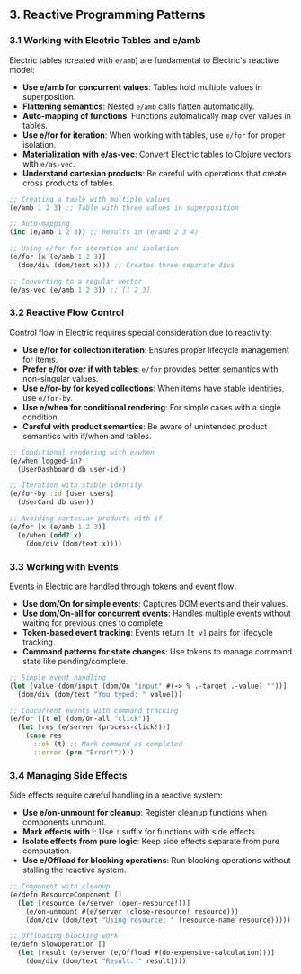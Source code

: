 ## 3. Reactive Programming Patterns

### 3.1 Working with Electric Tables and e/amb

Electric tables (created with `e/amb`) are fundamental to Electric's reactive model:

- **Use e/amb for concurrent values**: Tables hold multiple values in superposition.
- **Flattening semantics**: Nested `e/amb` calls flatten automatically.
- **Auto-mapping of functions**: Functions automatically map over values in tables.
- **Use e/for for iteration**: When working with tables, use `e/for` for proper isolation.
- **Materialization with e/as-vec**: Convert Electric tables to Clojure vectors with `e/as-vec`.
- **Understand cartesian products**: Be careful with operations that create cross products of tables.

```clojure
;; Creating a table with multiple values
(e/amb 1 2 3) ;; Table with three values in superposition

;; Auto-mapping
(inc (e/amb 1 2 3)) ;; Results in (e/amb 2 3 4)

;; Using e/for for iteration and isolation
(e/for [x (e/amb 1 2 3)]
  (dom/div (dom/text x))) ;; Creates three separate divs

;; Converting to a regular vector
(e/as-vec (e/amb 1 2 3)) ;; [1 2 3]
```

### 3.2 Reactive Flow Control

Control flow in Electric requires special consideration due to reactivity:

- **Use e/for for collection iteration**: Ensures proper lifecycle management for items.
- **Prefer e/for over if with tables**: `e/for` provides better semantics with non-singular values.
- **Use e/for-by for keyed collections**: When items have stable identities, use `e/for-by`.
- **Use e/when for conditional rendering**: For simple cases with a single condition.
- **Careful with product semantics**: Be aware of unintended product semantics with if/when and tables.

```clojure
;; Conditional rendering with e/when
(e/when logged-in?
  (UserDashboard db user-id))

;; Iteration with stable identity
(e/for-by :id [user users]
  (UserCard db user))

;; Avoiding cartesian products with if
(e/for [x (e/amb 1 2 3)]
  (e/when (odd? x)
    (dom/div (dom/text x))))
```

### 3.3 Working with Events

Events in Electric are handled through tokens and event flow:

- **Use dom/On for simple events**: Captures DOM events and their values.
- **Use dom/On-all for concurrent events**: Handles multiple events without waiting for previous ones to complete.
- **Token-based event tracking**: Events return `[t v]` pairs for lifecycle tracking.
- **Command patterns for state changes**: Use tokens to manage command state like pending/complete.

```clojure
;; Simple event handling
(let [value (dom/input (dom/On "input" #(-> % .-target .-value) ""))]
  (dom/div (dom/text "You typed: " value)))

;; Concurrent events with command tracking
(e/for [[t e] (dom/On-all "click")]
  (let [res (e/server (process-click!))]
    (case res
      ::ok (t) ;; Mark command as completed
      ::error (prn "Error!"))))
```

### 3.4 Managing Side Effects

Side effects require careful handling in a reactive system:

- **Use e/on-unmount for cleanup**: Register cleanup functions when components unmount.
- **Mark effects with !**: Use `!` suffix for functions with side effects.
- **Isolate effects from pure logic**: Keep side effects separate from pure computation.
- **Use e/Offload for blocking operations**: Run blocking operations without stalling the reactive system.

```clojure
;; Component with cleanup
(e/defn ResourceComponent []
  (let [resource (e/server (open-resource!))]
    (e/on-unmount #(e/server (close-resource! resource)))
    (dom/div (dom/text "Using resource: " (resource-name resource)))))

;; Offloading blocking work
(e/defn SlowOperation []
  (let [result (e/server (e/Offload #(do-expensive-calculation)))]
    (dom/div (dom/text "Result: " result))))
```

